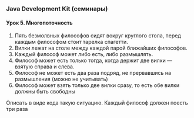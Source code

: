 ### Java Development Kit (семинары)
#### Урок 5. Многопоточность

1. Пять безмолвных философов сидят вокруг круглого стола, перед каждым философом стоит тарелка спагетти.
2. Вилки лежат на столе между каждой парой ближайших философов.
3. Каждый философ может либо есть, либо размышлять.
4. Философ может есть только тогда, когда держит две вилки — взятую справа и слева.
5. Философ не может есть два раза подряд, не прервавшись на размышления (можно не учитывать)
6. Философ может взять только две вилки сразу, то есть обе вилки должны быть свободны

Описать в виде кода такую ситуацию. Каждый философ должен поесть три раза